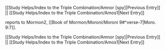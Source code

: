 [[Study Helps/Index to the Triple Combination/Amnor [spy]|Previous Entry]]  ||  [[Study Helps/Index to the Triple Combination/Amos1|Next Entry]]

 reports to Mormon2, [[Book of Mormon/Moroni/Moroni 9#^verse-7|Moro. 9:7]].

[[Study Helps/Index to the Triple Combination/Amnor [spy]|Previous Entry]]  ||  [[Study Helps/Index to the Triple Combination/Amos1|Next Entry]]